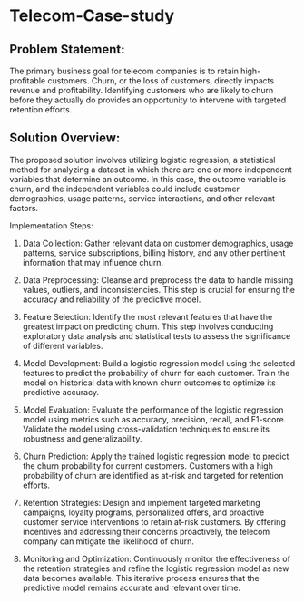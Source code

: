# Telecom-Case-study

## Problem Statement:
The primary business goal for telecom companies is to retain high-profitable customers. Churn, or the loss of customers, directly impacts revenue and profitability. Identifying customers who are likely to churn before they actually do provides an opportunity to intervene with targeted retention efforts.

## Solution Overview:
The proposed solution involves utilizing logistic regression, a statistical method for analyzing a dataset in which there are one or more independent variables that determine an outcome. In this case, the outcome variable is churn, and the independent variables could include customer demographics, usage patterns, service interactions, and other relevant factors.

Implementation Steps:

1. Data Collection: Gather relevant data on customer demographics, usage patterns, service subscriptions, billing history, and any other pertinent information that may influence churn.

2. Data Preprocessing: Cleanse and preprocess the data to handle missing values, outliers, and inconsistencies. This step is crucial for ensuring the accuracy and reliability of the predictive model.

3. Feature Selection: Identify the most relevant features that have the greatest impact on predicting churn. This step involves conducting exploratory data analysis and statistical tests to assess the significance of different variables.

4. Model Development: Build a logistic regression model using the selected features to predict the probability of churn for each customer. Train the model on historical data with known churn outcomes to optimize its predictive accuracy.

5. Model Evaluation: Evaluate the performance of the logistic regression model using metrics such as accuracy, precision, recall, and F1-score. Validate the model using cross-validation techniques to ensure its robustness and generalizability.

6. Churn Prediction: Apply the trained logistic regression model to predict the churn probability for current customers. Customers with a high probability of churn are identified as at-risk and targeted for retention efforts.

7. Retention Strategies: Design and implement targeted marketing campaigns, loyalty programs, personalized offers, and proactive customer service interventions to retain at-risk customers. By offering incentives and addressing their concerns proactively, the telecom company can mitigate the likelihood of churn.

8. Monitoring and Optimization: Continuously monitor the effectiveness of the retention strategies and refine the logistic regression model as new data becomes available. This iterative process ensures that the predictive model remains accurate and relevant over time.